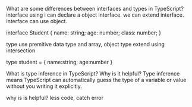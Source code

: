 What are some differences between interfaces and types in TypeScript?
interface using i can declare a object interface. we can extend interface. interface can use object.

interface Student {
name: string;
age: number;
class: number;
}

type use premitive data type and array, object type extend using intersection

type student = {
name:string;
age:number
}

What is type inference in TypeScript? Why is it helpful?
Type inference means TypeScript can automatically guess the type of a variable or value without you writing it explicitly.

why is is helpful?
less code, catch error
